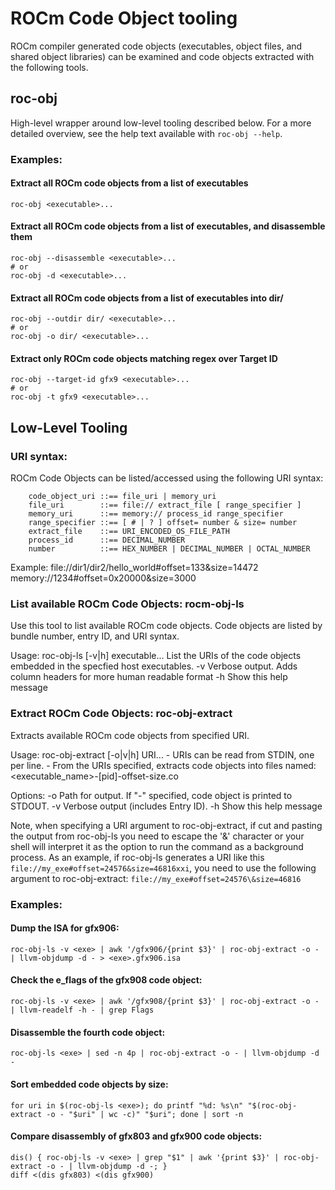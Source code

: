 # ROCm Code Object tooling

ROCm compiler generated code objects (executables, object files, and shared
object libraries) can be examined and code objects extracted with the following
tools.

## roc-obj

High-level wrapper around low-level tooling described below. For a more
detailed overview, see the help text available with `roc-obj --help`.

### Examples:

#### Extract all ROCm code objects from a list of executables
    roc-obj <executable>...

#### Extract all ROCm code objects from a list of executables, and disassemble them
    roc-obj --disassemble <executable>...
    # or
    roc-obj -d <executable>...

#### Extract all ROCm code objects from a list of executables into dir/
    roc-obj --outdir dir/ <executable>...
    # or
    roc-obj -o dir/ <executable>...

#### Extract only ROCm code objects matching regex over Target ID
    roc-obj --target-id gfx9 <executable>...
    # or
    roc-obj -t gfx9 <executable>...

## Low-Level Tooling

### URI syntax:

  ROCm Code Objects can be listed/accessed using the following URI syntax:
```
	code_object_uri ::== file_uri | memory_uri
	file_uri        ::== file:// extract_file [ range_specifier ]
	memory_uri      ::== memory:// process_id range_specifier
	range_specifier ::== [ # | ? ] offset= number & size= number
	extract_file    ::== URI_ENCODED_OS_FILE_PATH
	process_id      ::== DECIMAL_NUMBER
	number          ::== HEX_NUMBER | DECIMAL_NUMBER | OCTAL_NUMBER
```
  Example: file://dir1/dir2/hello_world#offset=133&size=14472
           memory://1234#offset=0x20000&size=3000

### List available ROCm Code Objects: rocm-obj-ls

  Use this tool to list available ROCm code objects.  Code objects are listed by bundle number, entry ID, and URI syntax.

  Usage: roc-obj-ls [-v|h] executable...
  List the URIs of the code objects embedded in the specfied host executables.
    -v Verbose output.  Adds column headers for more human readable format
    -h Show this help message


### Extract ROCm Code Objects: roc-obj-extract

  Extracts available ROCm code objects from specified URI.

  Usage: roc-obj-extract [-o|v|h] URI...
    - URIs can be read from STDIN, one per line.
    - From the URIs specified, extracts code objects into files named: <executable_name>-[pid<number>]-offset<number>-size<number>.co

  Options:
    -o <path> Path for output. If "-" specified, code object is printed to STDOUT.
    -v        Verbose output (includes Entry ID).
    -h        Show this help message

  Note, when specifying a URI argument to roc-obj-extract, if cut and pasting the output from roc-obj-ls you need to escape the '&' character or your shell will interpret it as the option to run the command as a background process.
  As an example, if roc-obj-ls generates a URI like this ```file://my_exe#offset=24576&size=46816xxi```, you need to use the following argument to roc-obj-extract: ```file://my_exe#offset=24576\&size=46816```

### Examples:

#### Dump the ISA for gfx906:
    roc-obj-ls -v <exe> | awk '/gfx906/{print $3}' | roc-obj-extract -o - | llvm-objdump -d - > <exe>.gfx906.isa

#### Check the e_flags of the gfx908 code object:
    roc-obj-ls -v <exe> | awk '/gfx908/{print $3}' | roc-obj-extract -o - | llvm-readelf -h - | grep Flags

#### Disassemble the fourth code object:
    roc-obj-ls <exe> | sed -n 4p | roc-obj-extract -o - | llvm-objdump -d -

#### Sort embedded code objects by size:
    for uri in $(roc-obj-ls <exe>); do printf "%d: %s\n" "$(roc-obj-extract -o - "$uri" | wc -c)" "$uri"; done | sort -n

#### Compare disassembly of gfx803 and gfx900 code objects:
    dis() { roc-obj-ls -v <exe> | grep "$1" | awk '{print $3}' | roc-obj-extract -o - | llvm-objdump -d -; }
    diff <(dis gfx803) <(dis gfx900)

